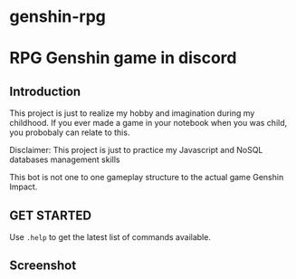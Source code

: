 # genshin-rpg
# RPG Genshin game in discord

## Introduction

This project is just to realize my hobby and imagination during my childhood. If you ever made a game in your notebook when you was child, you probobaly can relate to this.

Disclaimer: This project is just to practice my Javascript and NoSQL databases management skills

This bot is not one to one gameplay structure to the actual game Genshin Impact.

## GET STARTED

Use `.help` to get the latest list of commands available.

## Screenshot

